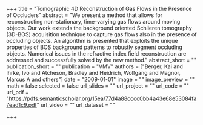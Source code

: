 +++
title = "Tomographic 4D Reconstruction of Gas Flows in the Presence of Occluders"
abstract = "We present a method that allows for reconstructing non-stationary, time-varying gas flows around moving objects. Our work extends the background oriented Schlieren tomography (3D-BOS) acquisition technique to capture gas flows also in the presence of occluding objects. An algorithm is presented that exploits the unique properties of BOS background patterns to robustly segment occluding objects. Numerical issues in the refractive index field reconstruction are addressed and successfully solved by the new method."
abstract_short = ""
publication_short = ""
publication = "VMV"
authors = ["Berger, Kai and Ihrke, Ivo and Atcheson, Bradley and Heidrich, Wolfgang and Magnor, Marcus A and others"]
date = "2009-01-01"
image = ""
image_preview = ""
math = false
selected = false
url_slides = ""
url_project = ""
url_code = ""
url_pdf = "https://pdfs.semanticscholar.org/15ea/77d4a88cccc0bb4a43e68e53084fa7ead1c9.pdf"
url_video = ""
url_dataset = ""

+++
